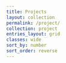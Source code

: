 ```yaml
---
title: Projects
layout: collection
permalink: /project/
collection: project
entries_layout: grid
classes: wide
sort_by: number
sort_order: reverse
---
```


